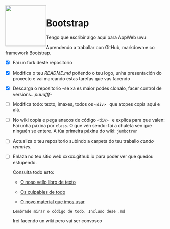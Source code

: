<img style="float:left" height="128px"   src="/imaxes/chimmy2.png" alt="" />

# Bootstrap

Tengo que escribir algo aquí para AppWeb uwu

Aprendendo a traballar con GitHub, markdown e  co framework Bootstrap.

- [x] Fai un fork deste repositorio
- [x] Modifica o teu _README.md_ poñendo o teu logo, unha presentación do proxecto e vai marcando estas tarefas que vas facendo
- [x] Descarga o repositorio -se xa es maior podes clonalo, facer control de versións..._puuufff_-
- [ ] Modifica todo: texto, imaxes, todos os `<div> ` que atopes copia aquí e alá.
- [ ] No wiki copia e pega anacos de código `<div> ` e explica para que valen: Fai unha páxina por `class`. O que vén sendo: fai a chuleta sen que ninguén se entere. A túa primeira páxina do wiki: `jumbotron`
- [ ] Actualiza o teu repositorio subindo a carpeta do teu traballo *cando remates.*
- [ ] Enlaza no teu sitio web xxxxx.github.io para poder ver que quedou estupendo. 


	Consulta todo esto:

	* [O noso vello libro de texto](https://www.w3schools.com/bootstrap4/default.asp)

	* [Os culpables de todo](https://getbootstrap.com/docs/4.0/getting-started/introduction/)

	* [O novo material que imos usar](https://www.quackit.com/bootstrap/bootstrap_4/tutorial/)


	```
	Lembrade mirar o código de todo. Incluso dese .md
	```

	Irei facendo un wiki pero vai ser convosco
